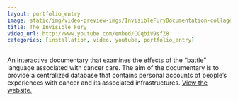 ```yaml
---
layout: portfolio_entry
image: static/img/video-preview-imgs/InvisibleFuryDocumentation-collage.JPG
title: The Invisible Fury
video_url: http://www.youtube.com/embed/CCqbiV9sfZ8
categories: [installation, video, youtube, portfolio_entry]
---
```

An interactive documentary that examines the effects of the “battle” language associated with cancer care. The aim of the documentary is to provide a centralized database that contains personal accounts of people’s experiences with cancer and its associated infrastructures.  <a href="http://theinvisiblefury.com/">View the website.</a>